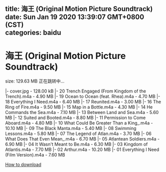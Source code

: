 
title: 海王 (Original Motion Picture Soundtrack)
date: Sun Jan 19 2020 13:39:07 GMT+0800 (CST)    
categories: baidu
---

# 海王 (Original Motion Picture Soundtrack)
size: 129.63 MB
 正在跳转中...
 
|- cover.jpg - 128.00 kB
|- 20 Trench Engaged (From Kingdom of the Trench).m4a - 4.90 MB
|- 19 Ocean to Ocean (feat. Rhea).m4a - 4.70 MB
|- 18 Everything I Need.m4a - 6.40 MB
|- 17 Reunited.m4a - 3.00 MB
|- 16 The Ring of Fire.m4a - 9.50 MB
|- 15 Map in a Bottle.m4a - 4.30 MB
|- 14 He Commands the Sea.m4a - 7.10 MB
|- 13 Between Land and Sea.m4a - 5.60 MB
|- 12 Suited and Booted.m4a - 8.80 MB
|- 11 Permission to Come Aboard.m4a - 4.80 MB
|- 10 What Could Be Greater Than a King_.m4a - 10.10 MB
|- 09 The Black Manta.m4a - 5.40 MB
|- 08 Swimming Lessons.m4a - 5.80 MB
|- 07 The Legend of Atlan.m4a - 3.70 MB
|- 06 What Does That Even Mean_.m4a - 6.70 MB
|- 05 Atlantean Soldiers.m4a - 6.90 MB
|- 04 It Wasn't Meant to Be.m4a - 6.30 MB
|- 03 Kingdom of Atlantis.m4a - 7.70 MB
|- 02 Arthur.m4a - 10.20 MB
|- 01 Everything I Need (Film Version).m4a - 7.60 MB

[How to download](https://bpcam.bemobtrk.com/go/2ceec3aa-1ca2-46d6-b9ff-aaa5c184517c?jno=4321)